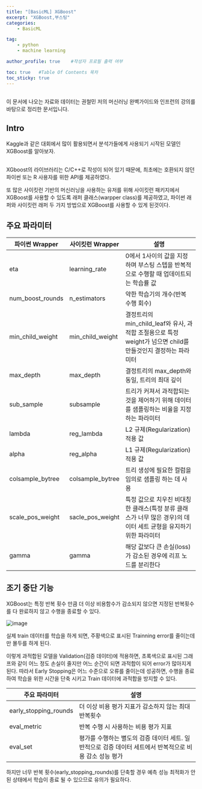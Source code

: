 ```yaml
---
title: "[BasicML] XGBoost"
excerpt: "XGBoost,부스팅"
categories:
    - BasicML

tag:
    - python
    - machine learning

author_profile: true    #작성자 프로필 출력 여부

toc: true   #Table Of Contents 목차 
toc_sticky: true
---
```

## 
이 문서에 나오는 자료와 데이터는 권철민 저의 머신러닝 완벽가이드와 인프런의 강의를 바탕으로 정리한 문서입니다.

## Intro
Kaggle과 같은 대회에서 많이 활용되면서 분석가들에게 사용되기 시작된 모델인 XGBoost를 알아보자.

##
XGboost의 라이브러리는 C/C++로 작성이 되어 있기 때문에, 최초에는 호환되지 않던 파이썬 또는 R 사용자를 위한 API를 제공하였다. 

또 많은 사이킷런 기반의 머신러닝을 사용하는 유저를 위해 사이킷런 패키지에서 XGBoost를 사용할 수 있도록 래퍼 클래스(warpper class)를 제공하였고, 파이썬 래퍼와 사이킷런 래퍼 두 가지 방법으로 XGBoost를 사용할 수 있게 된것이다.


## 주요 파라미터

|파이썬 Wrapper|사이킷런 Wrapper |설명|
|----|----|----|
|eta|learning_rate| 0에서 1사이의 값을 지정하며 부스팅 스텝을 반복적으로 수행할 때 업데이트되는 학습률 값|
|num_boost_rounds|n_estimators|약한 학습기의 개수(반복 수행 회수)|
|min_child_weight|min_child_weight|결정트리의 min_child_leaf와 유사, 과적합 조절용으로 특정 weight가 넘으면 child를 만들것인지 결정하는 파라미터|
|max_depth|max_depth|결정트리의 max_depth와 동일, 트리의 최대 깊이|
|sub_sample|subsample|트리가 커져서 과적합되는 것을 제어하기 위해 데이터를 샘플링하는 비율을 지정하는 파라미터|
|lambda|reg_lambda|L2 규제(Regularization) 적용 값|
|alpha|reg_alpha|L1 규제(Regularization) 적용 값|
|colsample_bytree|colsample_bytree|트리 생성에 필요한 컬럼을 임의로 샘플링 하는 데 사용|
|scale_pos_weight|sacle_pos_weight|특정 값으로 치우친 비대칭한 클래스(특정 분류 클래스가 너무 많은 경우)의 데이터 세트 균형을 유지하기 위한 파라미터|
|gamma|gamma|해당 값보다 큰 손실(loss)가 감소된 경우에 리프 노드를 분리한다|


## 조기 중단 기능

XGBoost는 특정 반복 횟수 만큼 더 이상 비용함수가 감소되지 않으면 지정된 반복횟수를 다 완료하지 않고 수행을 종료할 수 있다.

![image](https://user-images.githubusercontent.com/81638919/147891312-c729ac0e-4493-4bf8-bf21-4a00c6d75a1f.png)

실제 train 데이터를 학습을 하게 되면, 주황색으로 표시된 Trainning error를 줄이는데만 몰두를 하게 된다. 

이렇게 과적합된 모델을 Validation(검증 데이터)에 적용하면, 초록색으로 표시된 그래프와 같이 어느 정도 손실이 줄지만 어느 순간이 되면 과적합이 되어 error가 많아지게 된다.
따라서 Early Stopping은 어느 수준으로 오류를 줄이는데 성공하면, 수행을 종료하여 학습을 위한 시간을 단축 시키고 Train 데이터에 과적합을 방지할 수 있다.


|주요 파라미터|설명|
|----|----|
|early_stopping_rounds|더 이상 비용 평가 지표가 감소하지 않는 최대 반복횟수|
|eval_metric|반복 수행 시 사용하는 비용 평가 지표|
|eval_set|평가를 수행하는 별도의 검증 데이터 세트. 일반적으로 검증 데이터 세트에서 반복적으로 비용 감소 성능 평가|


하지만 너무 반복 횟수(early_stopping_rounds)를 단축할 경우 예측 성능 최적화가 안된 상태에서 학습이 종료 될 수 있으므로 유의가 필요하다.
